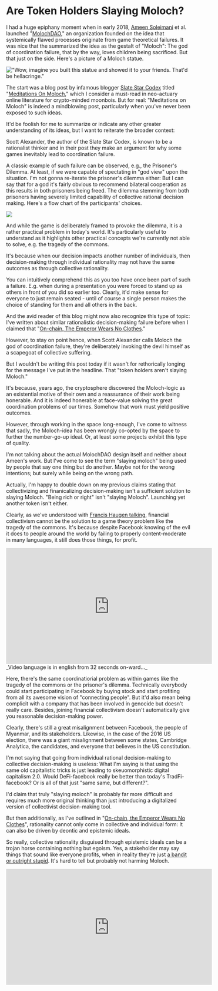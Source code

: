 # Are Token Holders Slaying Moloch?

I had a huge epiphany moment when in early 2018, [Ameen
Soleimani](https://github.com/ameensol) et al. launched
"[MolochDAO](https://www.molochdao.com/)," an organization founded on the idea
that systemically flawed processes originate from game theoretical failures. It
was nice that the summarized the idea as the gestalt of "Moloch": The god of
coordination failure, that by the way, loves children being sacrificed. But
that just on the side. Here's a picture of a Moloch statue.

![_"Wow, imagine you built this statue and showed it to your friends. That'd be hellacringe."_](/assets/images/moloch.jpg)

The start was a blog post by infamous blogger [Slate Star
Codex](https://slatestarcodex.com/) titled "[Meditations On
Moloch](https://slatestarcodex.com/2014/07/30/meditations-on-moloch/)," which I
consider a must-read in neo-actuary online literature for crypto-minded
moonbois. But for real: "Meditations on Moloch" is indeed a mindblowing post,
particularly when you've never been exposed to such ideas.

It'd be foolish for me to summarize or indicate any other greater understanding
of its ideas, but I want to reiterate the broader context:

Scott Alexander, the author of the Slate Star Codex, is known to be a
rationalist thinker and in their post they make an argument for why some games
inevitably lead to coordination failure.

A classic example of such failure can be observed, e.g., the Prisoner's
Dilemma. At least, if we were capable of spectating in "god view" upon the
situation. I'm not gonna re-iterate the prisoner's dilemma either: But I can
say that for a god it's fairly obvious to recommend bilateral cooperation as
this results in both prisoners being freed. The dilemma stemming from both
prisoners having severely limited capability of collective rational decision
making. Here's a flow chart of the participants' choices.

![](/assets/images/prisoners.png)

And while the game is deliberately framed to provoke the dilemma, it is a
rather practical problem in today's world. It's particularly useful to
understand as it highlights other practical concepts we're currently not able
to solve, e.g. the tragedy of the commons.

It's because when our decision impacts another number of individuals, then
decision-making through individual rationality may not have the same outcomes
as through collective rationality.

You can intuitively comprehend this as you too have once been part of such a
failure. E.g. when during a presentation you were forced to stand up as others
in front of you did so earlier too. Clearly, it'd make sense for everyone to
just remain seated - until of course a single person makes the choice of
standing for them and all others in the back.

And the avid reader of this blog might now also recognize this type of topic:
I've written about similar rationalistic decision-making failure before when I
claimed that "[On-chain, The Emperor Wears No
Clothes](https://timdaub.github.io/2021/10/21/on-chain-the-emperor-wears-no-clothes/)."

However, to stay on point hence, when Scott Alexander calls Moloch the god of
coordination failure, they're deliberately invoking the devil himself as a
scapegoat of collective suffering.

But I wouldn't be writing this post today if it wasn't for rethorically longing
for the message I've put in the headline. That "token holders aren't slaying
Moloch."

It's because, years ago, the cryptosphere discovered the Moloch-logic as an
existential motive of their own and a reassurance of their work being
honerable. And it is indeed honerable at face-value solving the great
coordination problems of our times. Somehow that work must yield positive
outcomes.

However, through working in the space long-enough, I've come to witness that
sadly, the Moloch-idea has been wrongly co-opted by the space to further the
number-go-up ideal. Or, at least some projects exhibit this type of quality.

I'm not talking about the actual MolochDAO design itself and neither about
Ameen's work. But I've come to see the term "slaying moloch" being used by
people that say one thing but do another. Maybe not for the wrong intentions;
but surely while being on the wrong path.

Actually, I'm happy to double down on my previous claims stating that
collectivizing and finanicalizing decision-making isn't a sufficient solution
to slaying Moloch. "Being rich or right" isn't "slaying Moloch". Launching yet
another token isn't either.

Clearly, as we've understood with [Francis Haugen
talking](https://youtu.be/ws06adOKNUk?t=32), financial collectivism cannot be
the solution to a game theory problem like the tragedy of the commons. It's
because despite Facebook knowing of the evil it does to people around the world
by failing to properly content-moderate in many languages, it still does those
things, for profit.

<iframe width="560" height="315" src="https://www.youtube.com/embed/ws06adOKNUk" title="YouTube video player" frameborder="0" allow="accelerometer; autoplay; clipboard-write; encrypted-media; gyroscope; picture-in-picture" allowfullscreen></iframe>
_Video language is in english from 32 seconds on-ward..._

Here, there's the same coordinatiorial problem as within games like the tragedy
of the commons or the prisoner's dilemma. Technically everybody could start
participating in Facebook by buying stock and start profiting from all its
awesome vision of "connecting people". But it'd also mean being complicit with
a company that has been involved in genocide but doesn't really care. Besides,
joining financial collectivism doesn't automatically give you reasonable
decision-making power.

Clearly, there's still a great misalignment between Facebook, the people of
Myanmar, and its stakeholders. Likewise, in the case of the 2016 US election,
there was a giant misalignment between some states, Cambridge Analytica, the
candidates, and everyone that believes in the US constitution.

I'm not saying that going from individual rational decision-making to
collective decision-making is useless: What I'm saying is that using the same
old capitalistic tricks is just leading to skeuomorphistic digital capitalism
2.0. Would DeFi-facebook really be better than today's TradFi-facebook? Or is all of
that just "same same, but different?".

I'd claim that truly "slaying moloch" is probably far more difficult and
requires much more original thinking than just introducing a digitalized
version of collectivist decision-making tool.

But then additionally, as I've outlined in "[On-chain, the Emperor Wears No
Clothes](https://timdaub.github.io/2021/10/21/on-chain-the-emperor-wears-no-clothes/)",
rationality cannot only come in collective and individual form: It can also be
driven by deontic and epistemic ideals.

So really, collective rationality disguised through epistemic ideals can be a
trojan horse containing nothing but egoism. Yes, a stakeholder may say things
that sound like everyone profits, when in reality they're just [a bandit or
outright stupid](https://www.youtube.com/watch?v=3O9FFrLpinQ). It's hard to
tell but probably not harming Moloch.

<iframe width="560" height="315" src="https://www.youtube.com/embed/3O9FFrLpinQ" title="YouTube video player" frameborder="0" allow="accelerometer; autoplay; clipboard-write; encrypted-media; gyroscope; picture-in-picture" allowfullscreen></iframe>
